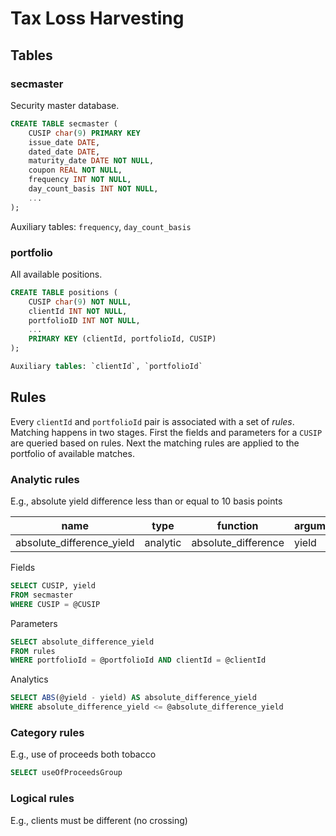 # Tax Loss Harvesting

## Tables

### secmaster

Security master database.

```sql
CREATE TABLE secmaster (
    CUSIP char(9) PRIMARY KEY
    issue_date DATE,
    dated_date DATE,
    maturity_date DATE NOT NULL,
    coupon REAL NOT NULL,
    frequency INT NOT NULL,
    day_count_basis INT NOT NULL,
    ...
);
```

Auxiliary tables: `frequency`, `day_count_basis`

### portfolio

All available positions.

```sql
CREATE TABLE positions (
    CUSIP char(9) NOT NULL,
    clientId INT NOT NULL,
    portfolioID INT NOT NULL,
    ...
    PRIMARY KEY (clientId, portfolioId, CUSIP)
);

Auxiliary tables: `clientId`, `portfolioId`
```

## Rules

Every `clientId` and `portfolioId` pair is associated with a set of _rules_.  
Matching happens in two stages. First the fields
and parameters for a `CUSIP` are queried based on rules. 
Next the matching rules are applied to the portfolio of available matches.

### Analytic rules

E.g., absolute yield difference less than or equal to 10 basis points

| name | type | function | argument | comparison |
|-|-|-|-|-|
|absolute_difference_yield|analytic|absolute_difference|yield|le|

Fields
```sql
SELECT CUSIP, yield
FROM secmaster
WHERE CUSIP = @CUSIP
```
Parameters
```sql
SELECT absolute_difference_yield
FROM rules
WHERE portfolioId = @portfolioId AND clientId = @clientId
```
Analytics
```sql
SELECT ABS(@yield - yield) AS absolute_difference_yield  
WHERE absolute_difference_yield <= @absolute_difference_yield
```

### Category rules

E.g., use of proceeds both tobacco 

```sql
SELECT useOfProceedsGroup
```

### Logical rules

E.g., clients must be different (no crossing)
